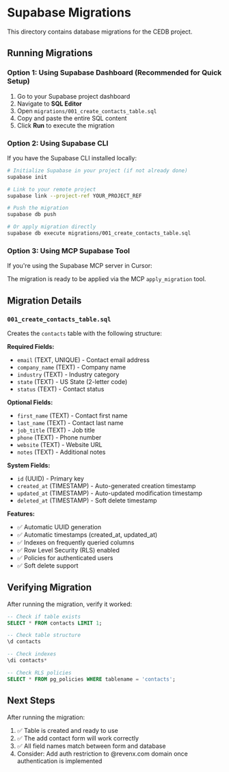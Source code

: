 # Supabase Migrations

This directory contains database migrations for the CEDB project.

## Running Migrations

### Option 1: Using Supabase Dashboard (Recommended for Quick Setup)

1. Go to your Supabase project dashboard
2. Navigate to **SQL Editor**
3. Open `migrations/001_create_contacts_table.sql`
4. Copy and paste the entire SQL content
5. Click **Run** to execute the migration

### Option 2: Using Supabase CLI

If you have the Supabase CLI installed locally:

```bash
# Initialize Supabase in your project (if not already done)
supabase init

# Link to your remote project
supabase link --project-ref YOUR_PROJECT_REF

# Push the migration
supabase db push

# Or apply migration directly
supabase db execute migrations/001_create_contacts_table.sql
```

### Option 3: Using MCP Supabase Tool

If you're using the Supabase MCP server in Cursor:

The migration is ready to be applied via the MCP `apply_migration` tool.

## Migration Details

### `001_create_contacts_table.sql`

Creates the `contacts` table with the following structure:

**Required Fields:**
- `email` (TEXT, UNIQUE) - Contact email address
- `company_name` (TEXT) - Company name
- `industry` (TEXT) - Industry category
- `state` (TEXT) - US State (2-letter code)
- `status` (TEXT) - Contact status

**Optional Fields:**
- `first_name` (TEXT) - Contact first name
- `last_name` (TEXT) - Contact last name
- `job_title` (TEXT) - Job title
- `phone` (TEXT) - Phone number
- `website` (TEXT) - Website URL
- `notes` (TEXT) - Additional notes

**System Fields:**
- `id` (UUID) - Primary key
- `created_at` (TIMESTAMP) - Auto-generated creation timestamp
- `updated_at` (TIMESTAMP) - Auto-updated modification timestamp
- `deleted_at` (TIMESTAMP) - Soft delete timestamp

**Features:**
- ✅ Automatic UUID generation
- ✅ Automatic timestamps (created_at, updated_at)
- ✅ Indexes on frequently queried columns
- ✅ Row Level Security (RLS) enabled
- ✅ Policies for authenticated users
- ✅ Soft delete support

## Verifying Migration

After running the migration, verify it worked:

```sql
-- Check if table exists
SELECT * FROM contacts LIMIT 1;

-- Check table structure
\d contacts

-- Check indexes
\di contacts*

-- Check RLS policies
SELECT * FROM pg_policies WHERE tablename = 'contacts';
```

## Next Steps

After running the migration:

1. ✅ Table is created and ready to use
2. ✅ The add contact form will work correctly
3. ✅ All field names match between form and database
4. Consider: Add auth restriction to @revenx.com domain once authentication is implemented

